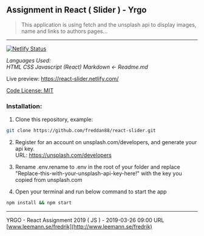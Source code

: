 ## Assignment in React ( Slider ) - Yrgo

> This application is using fetch and the unsplash api to display images, name and links to authors pages...
---

[![Netlify Status](https://api.netlify.com/api/v1/badges/cd6edf96-693a-43cb-ab4c-899c5b82cef1/deploy-status)](https://app.netlify.com/sites/tender-williams-b29971/deploys)

_Languages Used:_ <br/>
_HTML CSS Javascript (React) Markdown <- Readme.md_

Live preview:
https://react-slider.netlify.com/

[Code License: MIT](https://choosealicense.com/licenses/mit/)

### Installation:

1. Clone this repository, example:
```Bash
git clone https://github.com/freddan88/react-slider.git
```

2. Register for an account on unsplash.com/developers, and generate your api key.<br/>URL: https://unsplash.com/developers

3. Rename .env.rename to .env in the root of your folder and replace<br/>
"Replace-this-with-your-unsplash-api-key-here!" with the key you copied from unsplash.com

4. Open your terminal and run below command to start the app
```Bash
npm install && npm start
```

---
YRGO - React Assignment 2019 ( JS ) - 2019-03-26 09:00 URL [www.leemann.se/fredrik](http://www.leemann.se/fredrik)
